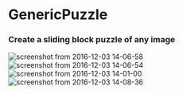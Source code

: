 # GenericPuzzle  

### Create a sliding block puzzle of any image  
![screenshot from 2016-12-03 14-06-58](https://cloud.githubusercontent.com/assets/6639323/20859553/44129f9c-b962-11e6-9f11-73954ba47e6c.png)
![screenshot from 2016-12-03 14-06-54](https://cloud.githubusercontent.com/assets/6639323/20859555/44151812-b962-11e6-93d3-87fc6417dafe.png)
![screenshot from 2016-12-03 14-01-00](https://cloud.githubusercontent.com/assets/6639323/20859556/4415ce42-b962-11e6-90b3-4fd5af3eb4af.png)
![screenshot from 2016-12-03 14-08-36](https://cloud.githubusercontent.com/assets/6639323/20859554/4412e2f4-b962-11e6-88de-d9a427edef6b.png)
